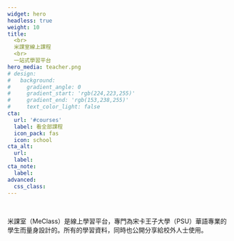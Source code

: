 ```yaml
---
widget: hero
headless: true
weight: 10
title: 
  <br>
  米課室線上課程
  <br>
  一站式學習平台
hero_media: teacher.png
# design:
#   background:
#     gradient_angle: 0
#     gradient_start: 'rgb(224,223,255)'
#     gradient_end: 'rgb(153,238,255)'
#     text_color_light: false
cta:
  url: '#courses'
  label: 看全部課程
  icon_pack: fas
  icon: school
cta_alt:
  url:
  label:
cta_note:
  label:
advanced:
  css_class: 
---
```


<br>

米課室（MeClass）是線上學習平台，專門為宋卡王子大學（PSU）華語專業的學生而量身設計的。所有的學習資料，同時也公開分享給校外人士使用。

<br>
<!-- <a class="github-button" href="https://github.com/HugoBlox/hugo-blox-builder" data-icon="octicon-star" data-size="large" data-show-count="true" aria-label="Star Hugo Blox Builder">Star Hugo Blox Builder</a><br><a class="github-button" href="https://github.com/HugoBlox/theme-online-course" data-icon="octicon-star" data-size="large" data-show-count="true" aria-label="Star the Online Course template">Star the Online Course template</a><script async defer src="https://buttons.github.io/buttons.js"></script> -->
